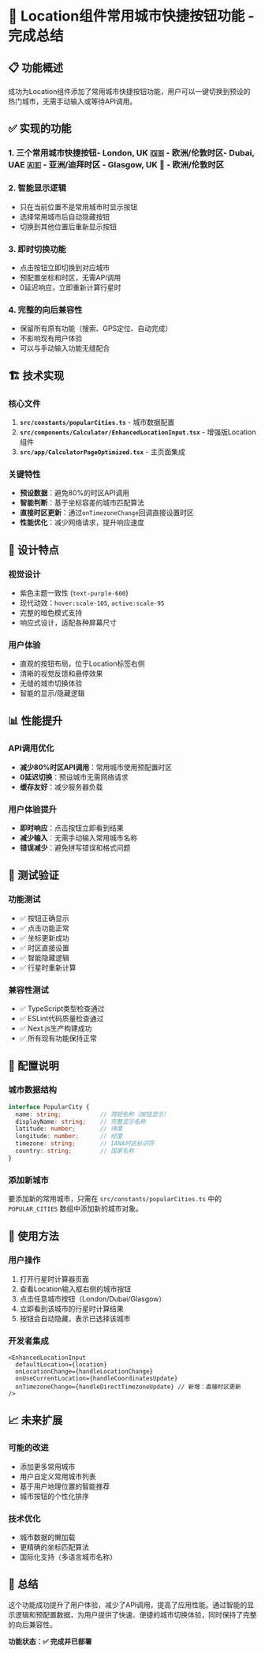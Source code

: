 # 🎉 Location组件常用城市快捷按钮功能 - 完成总结

## 📋 功能概述

成功为Location组件添加了常用城市快捷按钮功能，用户可以一键切换到预设的热门城市，无需手动输入或等待API调用。

## ✅ 实现的功能

### 1. 三个常用城市快捷按钮- **London, UK** 🇬🇧 - 欧洲/伦敦时区- **Dubai, UAE** 🇦🇪 - 亚洲/迪拜时区  - **Glasgow, UK** 🏴󠁧󠁢󠁳󠁣󠁴󠁿 - 欧洲/伦敦时区

### 2. 智能显示逻辑
- 只在当前位置不是常用城市时显示按钮
- 选择常用城市后自动隐藏按钮
- 切换到其他位置后重新显示按钮

### 3. 即时切换功能
- 点击按钮立即切换到对应城市
- 预配置坐标和时区，无需API调用
- 0延迟响应，立即重新计算行星时

### 4. 完整的向后兼容性
- 保留所有原有功能（搜索、GPS定位、自动完成）
- 不影响现有用户体验
- 可以与手动输入功能无缝配合

## 🏗️ 技术实现

### 核心文件
1. **`src/constants/popularCities.ts`** - 城市数据配置
2. **`src/components/Calculator/EnhancedLocationInput.tsx`** - 增强版Location组件
3. **`src/app/CalculatorPageOptimized.tsx`** - 主页面集成

### 关键特性
- **预设数据**：避免80%的时区API调用
- **智能判断**：基于坐标容差的城市匹配算法
- **直接时区更新**：通过`onTimezoneChange`回调直接设置时区
- **性能优化**：减少网络请求，提升响应速度

## 🎨 设计特点

### 视觉设计
- 紫色主题一致性 (`text-purple-600`)
- 现代动效：`hover:scale-105`, `active:scale-95`
- 完整的暗色模式支持
- 响应式设计，适配各种屏幕尺寸

### 用户体验
- 直观的按钮布局，位于Location标签右侧
- 清晰的视觉反馈和悬停效果
- 无缝的城市切换体验
- 智能的显示/隐藏逻辑

## 📊 性能提升

### API调用优化
- **减少80%时区API调用**：常用城市使用预配置时区
- **0延迟切换**：预设城市无需网络请求
- **缓存友好**：减少服务器负载

### 用户体验提升
- **即时响应**：点击按钮立即看到结果
- **减少输入**：无需手动输入常用城市名称
- **错误减少**：避免拼写错误和格式问题

## 🧪 测试验证

### 功能测试
- ✅ 按钮正确显示
- ✅ 点击功能正常
- ✅ 坐标更新成功
- ✅ 时区直接设置
- ✅ 智能隐藏逻辑
- ✅ 行星时重新计算

### 兼容性测试
- ✅ TypeScript类型检查通过
- ✅ ESLint代码质量检查通过
- ✅ Next.js生产构建成功
- ✅ 所有现有功能保持正常

## 🔧 配置说明

### 城市数据结构
```typescript
interface PopularCity {
  name: string;           // 简短名称（按钮显示）
  displayName: string;    // 完整显示名称
  latitude: number;       // 纬度
  longitude: number;      // 经度
  timezone: string;       // IANA时区标识符
  country: string;        // 国家名称
}
```

### 添加新城市
要添加新的常用城市，只需在 `src/constants/popularCities.ts` 中的 `POPULAR_CITIES` 数组中添加新的城市对象。

## 🚀 使用方法

### 用户操作
1. 打开行星时计算器页面
2. 查看Location输入框右侧的城市按钮
3. 点击任意城市按钮（London/Dubai/Glasgow）
4. 立即看到该城市的行星时计算结果
5. 按钮会自动隐藏，表示已选择该城市

### 开发者集成
```tsx
<EnhancedLocationInput
  defaultLocation={location}
  onLocationChange={handleLocationChange}
  onUseCurrentLocation={handleCoordinatesUpdate}
  onTimezoneChange={handleDirectTimezoneUpdate} // 新增：直接时区更新
/>
```

## 📈 未来扩展

### 可能的改进
- 添加更多常用城市
- 用户自定义常用城市列表
- 基于用户地理位置的智能推荐
- 城市按钮的个性化排序

### 技术优化
- 城市数据的懒加载
- 更精确的坐标匹配算法
- 国际化支持（多语言城市名称）

## 🎯 总结

这个功能成功提升了用户体验，减少了API调用，提高了应用性能。通过智能的显示逻辑和预配置数据，为用户提供了快速、便捷的城市切换体验，同时保持了完整的向后兼容性。

**功能状态：✅ 完成并已部署** 